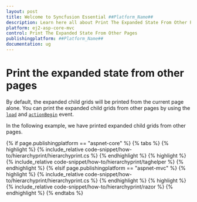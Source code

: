 ```yaml
---
layout: post
title: Welcome to Syncfusion Essential ##Platform_Name##
description: Learn here all about Print The Expanded State From Other Pages of Syncfusion Essential ##Platform_Name## widgets based on HTML5 and jQuery.
platform: ej2-asp-core-mvc
control: Print The Expanded State From Other Pages
publishingplatform: ##Platform_Name##
documentation: ug
---
```



# Print the expanded state from other pages

By default, the expanded child grids will be printed from the current page alone. You can print the expanded child grids from other pages by using the [`load`](https://help.syncfusion.com/cr/aspnetcore-js2/Syncfusion.EJ2.Grids.Grid.html#Syncfusion_EJ2_Grids_Grid_Load) and [`actionBegin`](https://help.syncfusion.com/cr/aspnetcore-js2/Syncfusion.EJ2.Grids.Grid.html#Syncfusion_EJ2_Grids_Grid_ActionBegin) event.

In the following example, we have printed expanded child grids from other pages.

{% if page.publishingplatform == "aspnet-core" %}
{% tabs %}
{% highlight %}
{% include_relative code-snippet/how-to/hierarchyprint/hierarchyprint.cs %}
{% endhighlight %}
{% highlight %}
{% include_relative code-snippet/how-to/hierarchyprint/taghelper %}
{% endhighlight %}
{% elsif page.publishingplatform == "aspnet-mvc" %}
{% highlight %} {% include_relative code-snippet/how-to/hierarchyprint/hierarchyprint.cs %}
{% endhighlight %}
{% highlight %}
{% include_relative code-snippet/how-to/hierarchyprint/razor %}
{% endhighlight %}
{% endtabs %}

